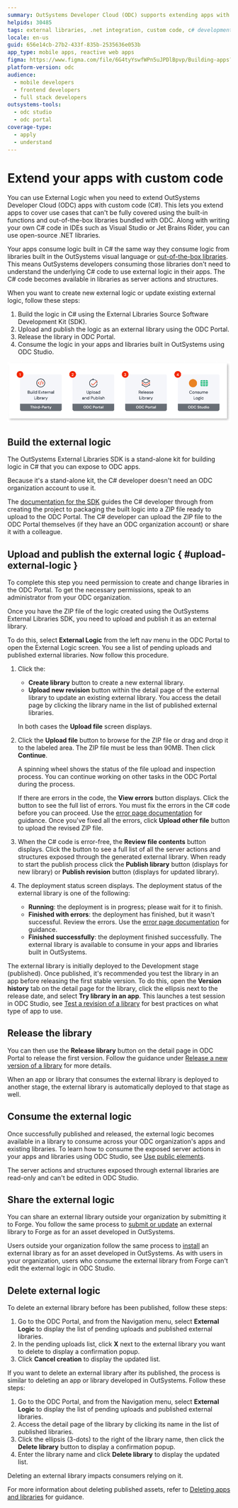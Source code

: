 ```yaml
---
summary: OutSystems Developer Cloud (ODC) supports extending apps with custom .NET code through external logic integration.
helpids: 30485
tags: external libraries, .net integration, custom code, c# development, sdk
locale: en-us
guid: 656e14cb-27b2-433f-835b-2535636e053b
app_type: mobile apps, reactive web apps
figma: https://www.figma.com/file/6G4tyYswfWPn5uJPDlBpvp/Building-apps?type=design&node-id=3325-22015&t=cNJuaJIMze8z5Tsy-0
platform-version: odc
audience:
  - mobile developers
  - frontend developers
  - full stack developers
outsystems-tools:
  - odc studio
  - odc portal
coverage-type:
  - apply
  - understand
---
```


# Extend your apps with custom code

You can use External Logic when you need to extend OutSystems Developer Cloud (ODC) apps with custom code (C#). This lets you extend apps to cover use cases that can't be fully covered using the built-in functions and out-of-the-box libraries bundled with ODC. Along with writing your own C# code in IDEs such as Visual Studio or Jet Brains Rider, you can use open-source .NET libraries.

Your apps consume logic built in C# the same way they consume logic from libraries built in the OutSystems visual language or [out-of-the-box libraries](../../reference/libraries/intro.md). This means OutSystems developers consuming those libraries don't need to understand the underlying C# code to use external logic in their apps. The C# code becomes available in libraries as server actions and structures.


When you want to create new external logic or update existing external logic, follow these steps:

1. Build the logic in C# using the External Libraries Source Software Development Kit (SDK).
1. Upload and publish the logic as an external library using the ODC Portal.
1. Release the library in ODC Portal.
1. Consume the logic in your apps and libraries built in OutSystems using ODC Studio.

![Diagram illustrating the steps to implement External Logic in OutSystems Developer Cloud](images/extend-your-apps-with-external-logic-diag.png "External Logic Implementation Steps")

## Build the external logic

The OutSystems External Libraries SDK is a stand-alone kit for building logic in C# that you can expose to ODC apps.

Because it's a stand-alone kit, the C# developer doesn't need an ODC organization account to use it.

The [documentation for the SDK](README.md) guides the C# developer through from creating the project to packaging the built logic into a ZIP file ready to upload to the ODC Portal. The C# developer can upload the ZIP file to the ODC Portal themselves (if they have an ODC organization account) or share it with a colleague.

## Upload and publish the external logic { #upload-external-logic }

<div class="info" markdown="1">

To complete this step you need permission to create and change libraries in the ODC Portal. To get the necessary permissions, speak to an administrator from your ODC organization.

</div>

Once you have the ZIP file of the logic created using the OutSystems External Libraries SDK, you need to upload and publish it as an external library.

To do this, select **External Logic** from the left nav menu in the ODC Portal to open the External Logic screen. You see a list of pending uploads and published external libraries. Now follow this procedure.

1. Click the:

    * **Create library** button to create a new external library.
    * **Upload new revision** button within the detail page of the external library to update an existing external library. You access the detail page by clicking the library name in the list of published external libraries.

    In both cases the **Upload file** screen displays.

1. Click the **Upload file** button to browse for the ZIP file or drag and drop it to the labeled area. The ZIP file must be less than 90MB. Then click **Continue**.

    A spinning wheel shows the status of the file upload and inspection process. You can continue working on other tasks in the ODC Portal during the process.

    <div class="info" markdown="1">

    If there are errors in the code, the **View errors** button displays. Click the button to see the full list of errors. You must fix the errors in the C# code before you can proceed. Use the [error page documentation](../../../error/elg/intro.md) for guidance. Once you've fixed all the errors, click **Upload other file** button to upload the revised ZIP file.

    </div>

1. When the C# code is error-free, the **Review file contents** button displays. Click the button to see a full list of all the server actions and structures exposed through the generated external library. When ready to start the publish process click the **Publish library** button (displays for new library) or **Publish revision** button (displays for updated library).

1. The deployment status screen displays. The deployment status of the external library is one of the following:

    * **Running**: the deployment is in progress; please wait for it to finish.
    * **Finished with errors**: the deployment has finished, but it wasn't successful. Review the errors. Use the [error page documentation](../../../error/elg/intro.md) for guidance.
    * **Finished successfully**: the deployment finished successfully. The external library is available to consume in your apps and libraries built in OutSystems.

The external library is initially deployed to the Development stage (published). Once published, it's recommended you test the library in an app before releasing the first stable version. To do this, open the **Version history** tab on the detail page for the library, click the ellipsis next to the release date, and select **Try library in an app**. This launches a test session in ODC Studio, see [Test a revision of a library](../libraries/libraries.md#test-a-revision-of-a-library) for best practices on what type of app to use.

## Release the library

You can then use the **Release library** button on the detail page in ODC Portal to release the first version. Follow the guidance under [Release a new version of a library](../libraries/libraries.md#release-a-new-version-of-a-library) for more details.

When an app or library that consumes the external library is deployed to another stage, the external library is automatically deployed to that stage as well.

## Consume the external logic

Once successfully published and released, the external logic becomes available in a library to consume across your ODC organization's apps and existing libraries. To learn how to consume the exposed server actions in your apps and libraries using ODC Studio, see [Use public elements](../libraries/use-public-elements.md#libraries).

<div class="info" markdown="1">

The server actions and structures exposed through external libraries are read-only and can't be edited in ODC Studio.

</div>

## Share the external logic

You can share an external library outside your organization by submitting it to Forge. You follow the same process to [submit or update](../forge/submit.md) an external library to Forge as for an asset developed in OutSystems.

Users outside your organization follow the same process to [install](../forge/install.md) an external library as for an asset developed in OutSystems. As with users in your organization, users who consume the external library from Forge can't edit the external logic in ODC Studio.

## Delete external logic

To delete an external library before has been published, follow these steps:

1. Go to the ODC Portal, and from the Navigation menu, select **External Logic** to display the list of pending uploads and published external libraries.
1. In the pending uploads list, click **X** next to the external library you want to delete to display a confirmation popup.
1. Click **Cancel creation** to display the updated list.

If you want to delete an external library after its published, the process is similar to deleting an app or library developed in OutSystems. Follow these steps:

1. Go to the ODC Portal, and from the Navigation menu, select **External Logic**  to display the list of pending uploads and published external libraries.
1. Access the detail page of the library by clicking its name in the list of published libraries.
1. Click the ellipsis (3-dots) to the right of the library name, then click the **Delete library** button to display a confirmation popup.
1. Enter the library name and click **Delete library** to display the updated list.

<div class="info" markdown="1">

Deleting an external library impacts consumers relying on it.

</div>

For more information about deleting published assets, refer to [Deleting apps and libraries](../../deleting-apps/intro.md) for guidance.
